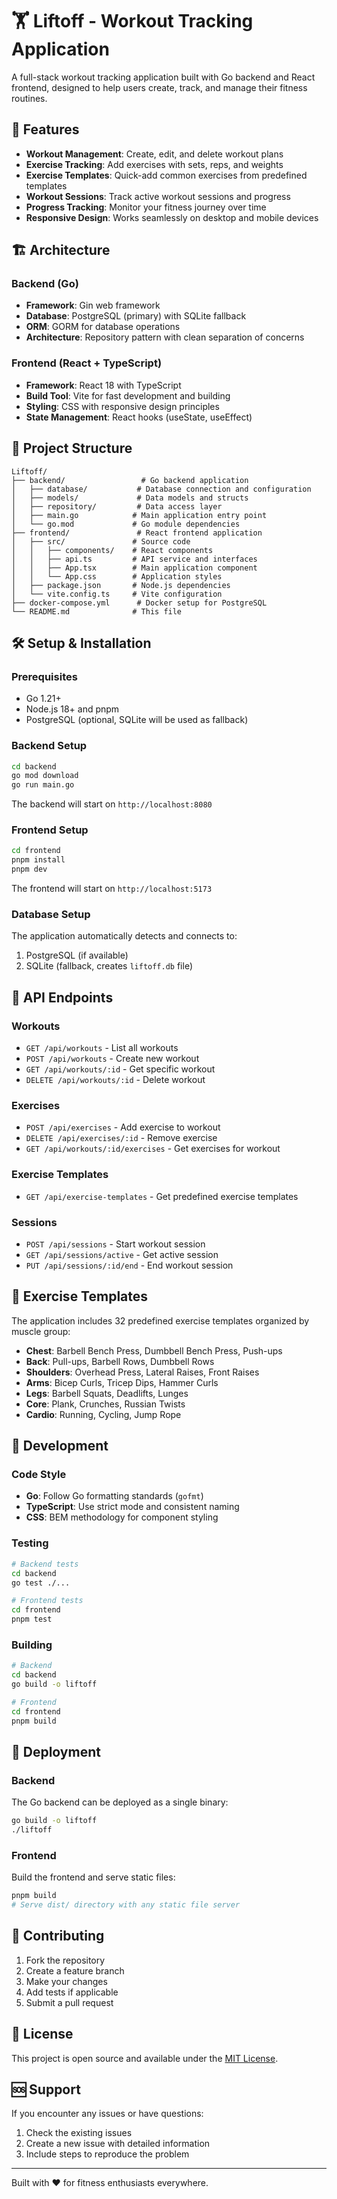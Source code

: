 # 🏋️ Liftoff - Workout Tracking Application

A full-stack workout tracking application built with Go backend and React frontend, designed to help users create, track, and manage their fitness routines.

## 🚀 Features

- **Workout Management**: Create, edit, and delete workout plans
- **Exercise Tracking**: Add exercises with sets, reps, and weights
- **Exercise Templates**: Quick-add common exercises from predefined templates
- **Workout Sessions**: Track active workout sessions and progress
- **Progress Tracking**: Monitor your fitness journey over time
- **Responsive Design**: Works seamlessly on desktop and mobile devices

## 🏗️ Architecture

### Backend (Go)
- **Framework**: Gin web framework
- **Database**: PostgreSQL (primary) with SQLite fallback
- **ORM**: GORM for database operations
- **Architecture**: Repository pattern with clean separation of concerns

### Frontend (React + TypeScript)
- **Framework**: React 18 with TypeScript
- **Build Tool**: Vite for fast development and building
- **Styling**: CSS with responsive design principles
- **State Management**: React hooks (useState, useEffect)

## 📁 Project Structure

```
Liftoff/
├── backend/                 # Go backend application
│   ├── database/           # Database connection and configuration
│   ├── models/             # Data models and structs
│   ├── repository/         # Data access layer
│   ├── main.go            # Main application entry point
│   └── go.mod             # Go module dependencies
├── frontend/               # React frontend application
│   ├── src/               # Source code
│   │   ├── components/    # React components
│   │   ├── api.ts         # API service and interfaces
│   │   ├── App.tsx        # Main application component
│   │   └── App.css        # Application styles
│   ├── package.json       # Node.js dependencies
│   └── vite.config.ts     # Vite configuration
├── docker-compose.yml      # Docker setup for PostgreSQL
└── README.md              # This file
```

## 🛠️ Setup & Installation

### Prerequisites
- Go 1.21+ 
- Node.js 18+ and pnpm
- PostgreSQL (optional, SQLite will be used as fallback)

### Backend Setup
```bash
cd backend
go mod download
go run main.go
```

The backend will start on `http://localhost:8080`

### Frontend Setup
```bash
cd frontend
pnpm install
pnpm dev
```

The frontend will start on `http://localhost:5173`

### Database Setup
The application automatically detects and connects to:
1. PostgreSQL (if available)
2. SQLite (fallback, creates `liftoff.db` file)

## 🎯 API Endpoints

### Workouts
- `GET /api/workouts` - List all workouts
- `POST /api/workouts` - Create new workout
- `GET /api/workouts/:id` - Get specific workout
- `DELETE /api/workouts/:id` - Delete workout

### Exercises
- `POST /api/exercises` - Add exercise to workout
- `DELETE /api/exercises/:id` - Remove exercise
- `GET /api/workouts/:id/exercises` - Get exercises for workout

### Exercise Templates
- `GET /api/exercise-templates` - Get predefined exercise templates

### Sessions
- `POST /api/sessions` - Start workout session
- `GET /api/sessions/active` - Get active session
- `PUT /api/sessions/:id/end` - End workout session

## 🎨 Exercise Templates

The application includes 32 predefined exercise templates organized by muscle group:

- **Chest**: Barbell Bench Press, Dumbbell Bench Press, Push-ups
- **Back**: Pull-ups, Barbell Rows, Dumbbell Rows
- **Shoulders**: Overhead Press, Lateral Raises, Front Raises
- **Arms**: Bicep Curls, Tricep Dips, Hammer Curls
- **Legs**: Barbell Squats, Deadlifts, Lunges
- **Core**: Plank, Crunches, Russian Twists
- **Cardio**: Running, Cycling, Jump Rope

## 🔧 Development

### Code Style
- **Go**: Follow Go formatting standards (`gofmt`)
- **TypeScript**: Use strict mode and consistent naming
- **CSS**: BEM methodology for component styling

### Testing
```bash
# Backend tests
cd backend
go test ./...

# Frontend tests
cd frontend
pnpm test
```

### Building
```bash
# Backend
cd backend
go build -o liftoff

# Frontend
cd frontend
pnpm build
```

## 🚀 Deployment

### Backend
The Go backend can be deployed as a single binary:
```bash
go build -o liftoff
./liftoff
```

### Frontend
Build the frontend and serve static files:
```bash
pnpm build
# Serve dist/ directory with any static file server
```

## 🤝 Contributing

1. Fork the repository
2. Create a feature branch
3. Make your changes
4. Add tests if applicable
5. Submit a pull request

## 📝 License

This project is open source and available under the [MIT License](LICENSE).

## 🆘 Support

If you encounter any issues or have questions:
1. Check the existing issues
2. Create a new issue with detailed information
3. Include steps to reproduce the problem

---

Built with ❤️ for fitness enthusiasts everywhere.